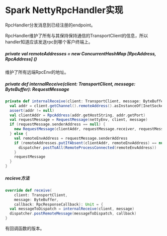 # Spark NettyRpcHandler实现

RpcHandler分发消息到已经注册的endpoint。

RpcHandler维护了所有与其保持保持通信的TransportClient的信息，所以handler知道应该发送rpc到哪个客户终端上。

##### private val remoteAddresses = new ConcurrentHashMap [RpcAddress, RpcAddress] ()

维护了所有远端RpcEnv的地址。

##### private def internalReceive(client: TransportClient, message: ByteBuffer): RequestMessage

```scala
private def internalReceive(client: TransportClient, message: ByteBuffer): RequestMessage = {
  val addr = client.getChannel().remoteAddress().asInstanceOf[InetSocketAddress]
  assert(addr != null)
  val clientAddr = RpcAddress(addr.getHostString, addr.getPort)
  val requestMessage = RequestMessage(nettyEnv, client, message)
  if (requestMessage.senderAddress == null) {
    new RequestMessage(clientAddr, requestMessage.receiver, requestMessage.content)
  } else {
    val remoteEnvAddress = requestMessage.senderAddress
    if (remoteAddresses.putIfAbsent(clientAddr, remoteEnvAddress) == null) {
      dispatcher.postToAll(RemoteProcessConnected(remoteEnvAddress))
    }
    requestMessage
  }
}
```

##### recieve方法

```scala
override def receive(
    client: TransportClient,
    message: ByteBuffer,
    callback: RpcResponseCallback): Unit = {
  val messageToDispatch = internalReceive(client, message)
  dispatcher.postRemoteMessage(messageToDispatch, callback)
}
```

有回调函数的版本。